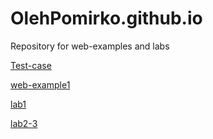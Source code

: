 # OlehPomirko.github.io
Repository for web-examples and labs


[Test-case](https://OlehPomirko.github.io/test/ "test-case")


[web-example1](https://OlehPomirko.github.io/Example-1/ "Web-example1")


[lab1](https://OlehPomirko.github.io/lab1/ "lab1")

[lab2-3](https://OlehPomirko.github.io/lab3/app/templates/ "lab2-3")
